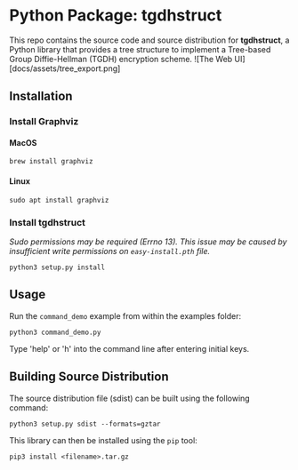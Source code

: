 # Python Package: tgdhstruct
This repo contains the source code and source distribution for **tgdhstruct**, a Python library that provides a tree structure to implement a Tree-based Group Diffie-Hellman (TGDH) encryption scheme.
![The Web UI][docs/assets/tree_export.png]
## Installation
### Install Graphviz
#### MacOS
```
brew install graphviz
```
#### Linux
```
sudo apt install graphviz
```
### Install tgdhstruct
*Sudo permissions may be required (Errno 13). This issue may be caused by insufficient write permissions on `easy-install.pth` file.*
```
python3 setup.py install
```
## Usage
Run the `command_demo` example from within the examples folder:
```
python3 command_demo.py
```
Type 'help' or 'h' into the command line after entering initial keys.
## Building Source Distribution
The source distribution file (sdist) can be built using the following command:
```
python3 setup.py sdist --formats=gztar
```
This library can then be installed using the `pip` tool:
```
pip3 install <filename>.tar.gz
```
